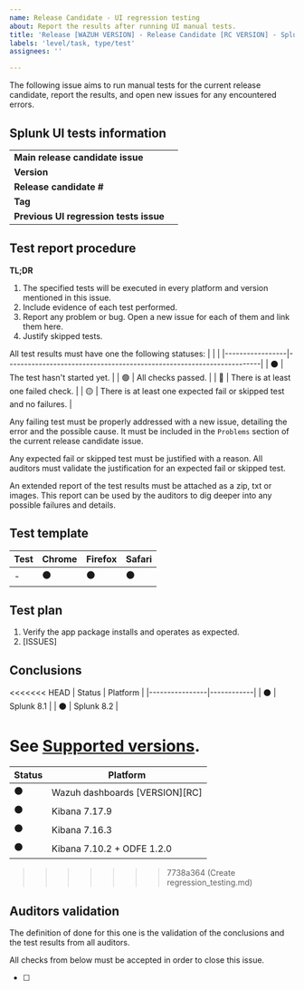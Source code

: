 ```yaml
---
name: Release Candidate - UI regression testing
about: Report the results after running UI manual tests.
title: 'Release [WAZUH VERSION] - Release Candidate [RC VERSION] - Splunk UI regression testing'
labels: 'level/task, type/test'
assignees: ''

---
```


The following issue aims to run manual tests for the current release candidate, report the results, and open new issues for any encountered errors.

## Splunk UI tests information
|                                        |     |
|----------------------------------------|-----|
| **Main release candidate issue**       |     |
| **Version**                            |     |
| **Release candidate #**                |     |
| **Tag**                                |     |
| **Previous UI regression tests issue** |     |

## Test report procedure

**TL;DR**
   1. The specified tests will be executed in every platform and version mentioned in this issue.
   1. Include evidence of each test performed.
   1. Report any problem or bug. Open a new issue for each of them and link them here.
   1. Justify skipped tests.


All test results must have one the following statuses: 
|                 |                                                                      |
|-----------------|----------------------------------------------------------------------|
| :black_circle:  | The test hasn't started yet.                                         |
| :green_circle:  | All checks passed.                                                   |
| :red_circle:    | There is at least one failed check.                                  |
| :yellow_circle: | There is at least one expected fail or skipped test and no failures. |


Any failing test must be properly addressed with a new issue, detailing the error and the possible cause.
It must be included in the `Problems` section of the current release candidate issue.

Any expected fail or skipped test must be justified with a reason. 
All auditors must validate the justification for an expected fail or skipped test.

An extended report of the test results must be attached as a zip, txt or images. 
This report can be used by the auditors to dig deeper into any possible failures and details.

## Test template

| Test | Chrome         | Firefox        | Safari         |
|------|----------------|----------------|----------------|
| -    | :black_circle: | :black_circle: | :black_circle: |


## Test plan

1. Verify the app package installs and operates as expected.
2. [ISSUES]


## Conclusions

<<<<<<< HEAD
| Status         | Platform   |
|----------------|------------|
| :black_circle: | Splunk 8.1 |
| :black_circle: | Splunk 8.2 |

See [Supported versions](https://github.com/wazuh/wazuh-splunk/wiki/Compatibility).
=======
| Status         | Platform                       |
|----------------|--------------------------------|
| :black_circle: | Wazuh dashboards [VERSION][RC] |
| :black_circle: | Kibana 7.17.9                  |
| :black_circle: | Kibana 7.16.3                  |
| :black_circle: | Kibana 7.10.2 + ODFE 1.2.0     |
>>>>>>> 7738a364 (Create regression_testing.md)

<!-- ** Copy and paste as a new comment. Modify as needed. **

## Conclusions

All tests have been executed and the results can be above.


All tests have passed and the fails have been reported or justified. I therefore conclude that this issue is finished and OK for this release candidate.
-->

## Auditors validation
The definition of done for this one is the validation of the conclusions and the test results from all auditors.

All checks from below must be accepted in order to close this issue.

- [ ] 
